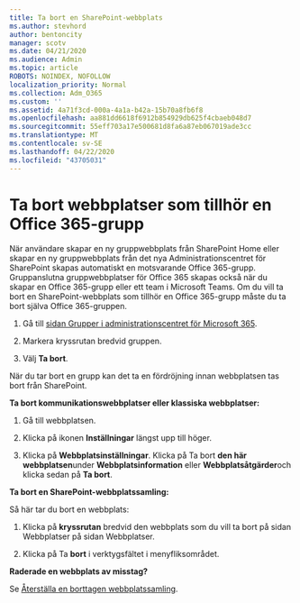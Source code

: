 ```yaml
---
title: Ta bort en SharePoint-webbplats
ms.author: stevhord
author: bentoncity
manager: scotv
ms.date: 04/21/2020
ms.audience: Admin
ms.topic: article
ROBOTS: NOINDEX, NOFOLLOW
localization_priority: Normal
ms.collection: Adm_O365
ms.custom: ''
ms.assetid: 4a71f3cd-000a-4a1a-b42a-15b70a8fb6f8
ms.openlocfilehash: aa881dd6618f6912b854929db625f4cbaeb048d7
ms.sourcegitcommit: 55eff703a17e500681d8fa6a87eb067019ade3cc
ms.translationtype: MT
ms.contentlocale: sv-SE
ms.lasthandoff: 04/22/2020
ms.locfileid: "43705031"
---
```

# <a name="delete-sites-that-belong-to-an-office-365-group"></a>Ta bort webbplatser som tillhör en Office 365-grupp

När användare skapar en ny gruppwebbplats från SharePoint Home eller skapar en ny gruppwebbplats från det nya Administrationscentret för SharePoint skapas automatiskt en motsvarande Office 365-grupp. Gruppanslutna gruppwebbplatser för Office 365 skapas också när du skapar en Office 365-grupp eller ett team i Microsoft Teams. Om du vill ta bort en SharePoint-webbplats som tillhör en Office 365-grupp måste du ta bort själva Office 365-gruppen. 
  
1. Gå till [sidan Grupper i administrationscentret för Microsoft 365](https://portal.office.com/adminportal/home#/groups).
    
2. Markera kryssrutan bredvid gruppen.
    
3. Välj **Ta bort**.
    
När du tar bort en grupp kan det ta en fördröjning innan webbplatsen tas bort från SharePoint.
  
**Ta bort kommunikationswebbplatser eller klassiska webbplatser:**

1. Gå till webbplatsen.
  
2. Klicka på ikonen **Inställningar** längst upp till höger. 
  
3. Klicka på **Webbplatsinställningar**. Klicka på Ta bort **den här webbplatsen**under **Webbplatsinformation** eller **Webbplatsåtgärder**och klicka sedan på **Ta bort**.
  
**Ta bort en SharePoint-webbplatssamling:**

Så här tar du bort en webbplats:
  
1. Klicka på **kryssrutan** bredvid den webbplats som du vill ta bort på sidan Webbplatser på sidan Webbplatser. 
    
2. Klicka på Ta **bort** i verktygsfältet i menyfliksområdet.
    
**Raderade en webbplats av misstag?**

Se [Återställa en borttagen webbplatssamling](https://go.microsoft.com/fwlink/?linkid=867660).
  

